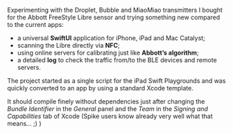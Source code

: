 Experimenting with the Droplet, Bubble and MiaoMiao transmitters I bought for the Abbott FreeStyle Libre sensor and trying something new compared to the current apps:

* a universal **SwiftUI** application for iPhone, iPad and Mac Catalyst;
* scanning the Libre directly via **NFC**;
* using online servers for calibrating just like **Abbott’s algorithm**;
* a detailed **log** to check the traffic from/to the BLE devices and remote servers.

The project started as a single script for the iPad Swift Playgrounds and was quickly converted to an app by using a standard Xcode template.

It should compile finely without dependencies just after changing the _Bundle Identifier_ in the _General_ panel and the _Team_ in the _Signing and Capabilities_ tab of Xcode (Spike users know already very well what that means... ;) )
